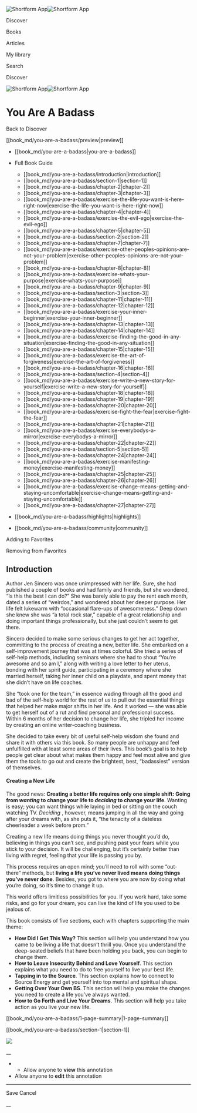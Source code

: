 ![Shortform App](/img/logo.36a2399e.svg)![Shortform App](/img/logo-dark.70c1b072.svg)

Discover

Books

Articles

My library

Search

Discover

![Shortform App](/img/logo.36a2399e.svg)![Shortform App](/img/logo-dark.70c1b072.svg)

# You Are A Badass

Back to Discover

[[book_md/you-are-a-badass/preview|preview]]

  * [[book_md/you-are-a-badass|you-are-a-badass]]
  * Full Book Guide

    * [[book_md/you-are-a-badass/introduction|introduction]]
    * [[book_md/you-are-a-badass/section-1|section-1]]
    * [[book_md/you-are-a-badass/chapter-2|chapter-2]]
    * [[book_md/you-are-a-badass/chapter-3|chapter-3]]
    * [[book_md/you-are-a-badass/exercise-the-life-you-want-is-here-right-now|exercise-the-life-you-want-is-here-right-now]]
    * [[book_md/you-are-a-badass/chapter-4|chapter-4]]
    * [[book_md/you-are-a-badass/exercise-the-evil-ego|exercise-the-evil-ego]]
    * [[book_md/you-are-a-badass/chapter-5|chapter-5]]
    * [[book_md/you-are-a-badass/section-2|section-2]]
    * [[book_md/you-are-a-badass/chapter-7|chapter-7]]
    * [[book_md/you-are-a-badass/exercise-other-peoples-opinions-are-not-your-problem|exercise-other-peoples-opinions-are-not-your-problem]]
    * [[book_md/you-are-a-badass/chapter-8|chapter-8]]
    * [[book_md/you-are-a-badass/exercise-whats-your-purpose|exercise-whats-your-purpose]]
    * [[book_md/you-are-a-badass/chapter-9|chapter-9]]
    * [[book_md/you-are-a-badass/section-3|section-3]]
    * [[book_md/you-are-a-badass/chapter-11|chapter-11]]
    * [[book_md/you-are-a-badass/chapter-12|chapter-12]]
    * [[book_md/you-are-a-badass/exercise-your-inner-beginner|exercise-your-inner-beginner]]
    * [[book_md/you-are-a-badass/chapter-13|chapter-13]]
    * [[book_md/you-are-a-badass/chapter-14|chapter-14]]
    * [[book_md/you-are-a-badass/exercise-finding-the-good-in-any-situation|exercise-finding-the-good-in-any-situation]]
    * [[book_md/you-are-a-badass/chapter-15|chapter-15]]
    * [[book_md/you-are-a-badass/exercise-the-art-of-forgiveness|exercise-the-art-of-forgiveness]]
    * [[book_md/you-are-a-badass/chapter-16|chapter-16]]
    * [[book_md/you-are-a-badass/section-4|section-4]]
    * [[book_md/you-are-a-badass/exercise-write-a-new-story-for-yourself|exercise-write-a-new-story-for-yourself]]
    * [[book_md/you-are-a-badass/chapter-18|chapter-18]]
    * [[book_md/you-are-a-badass/chapter-19|chapter-19]]
    * [[book_md/you-are-a-badass/chapter-20|chapter-20]]
    * [[book_md/you-are-a-badass/exercise-fight-the-fear|exercise-fight-the-fear]]
    * [[book_md/you-are-a-badass/chapter-21|chapter-21]]
    * [[book_md/you-are-a-badass/exercise-everybodys-a-mirror|exercise-everybodys-a-mirror]]
    * [[book_md/you-are-a-badass/chapter-22|chapter-22]]
    * [[book_md/you-are-a-badass/section-5|section-5]]
    * [[book_md/you-are-a-badass/chapter-24|chapter-24]]
    * [[book_md/you-are-a-badass/exercise-manifesting-money|exercise-manifesting-money]]
    * [[book_md/you-are-a-badass/chapter-25|chapter-25]]
    * [[book_md/you-are-a-badass/chapter-26|chapter-26]]
    * [[book_md/you-are-a-badass/exercise-change-means-getting-and-staying-uncomfortable|exercise-change-means-getting-and-staying-uncomfortable]]
    * [[book_md/you-are-a-badass/chapter-27|chapter-27]]
  * [[book_md/you-are-a-badass/highlights|highlights]]
  * [[book_md/you-are-a-badass/community|community]]



Adding to Favorites 

Removing from Favorites 

## Introduction

Author Jen Sincero was once unimpressed with her life. Sure, she had published a couple of books and had family and friends, but she wondered, “Is this the best I can do?” She was barely able to pay the rent each month, dated a series of “weirdos,” and wondered about her deeper purpose. Her life felt lukewarm with “occasional flare-ups of awesomeness.” Deep down she knew she was “a total rock star,” capable of a great relationship and doing important things professionally, but she just couldn’t seem to get there.

Sincero decided to make some serious changes to get her act together, committing to the process of creating a new, better life. She embarked on a self-improvement journey that was at times colorful. She tried a series of self-help methods, including seminars where she had to shout “You’re awesome and so am I,” along with writing a love letter to her uterus, bonding with her spirit guide, participating in a ceremony where she married herself, taking her inner child on a playdate, and spent money that she didn’t have on life coaches.

She “took one for the team,” in essence wading through all the good and bad of the self-help world for the rest of us to pull out the essential things that helped her make major shifts in her life. And it worked — she was able to get herself out of a rut and find personal and professional success. Within 6 months of her decision to change her life, she tripled her income by creating an online writer-coaching business.

She decided to take every bit of useful self-help wisdom she found and share it with others via this book. So many people are unhappy and feel unfulfilled with at least some areas of their lives. This book’s goal is to help people get clear about what makes them happy and feel most alive and give them the tools to go out and create the brightest, best, “badassiest” version of themselves.

#### Creating a New Life

The good news: **Creating a better life requires only one simple shift: Going from _wanting_ to change your life to _deciding_ to change your life**. Wanting is easy; you can want things while laying in bed or sitting on the couch watching TV. _Deciding_ , however, means jumping in all the way and going after your dreams with, as she puts it, “the tenacity of a dateless cheerleader a week before prom.”

Creating a new life means doing things you never thought you’d do, believing in things you can’t see, and pushing past your fears while you stick to your decision. It will be challenging, but it’s certainly better than living with regret, feeling that your life is passing you by.

This process requires an open mind; you’ll need to roll with some “out-there” methods, but **living a life you’ve never lived means doing things you’ve never done**. Besides, you got to where you are now by doing what you’re doing, so it’s time to change it up.

This world offers limitless possibilities for you. If you work hard, take some risks, and go for your dream, you can live the kind of life you used to be jealous of.

This book consists of five sections, each with chapters supporting the main theme:

  * **How Did I Get This Way?** This section will help you understand how you came to be living a life that doesn’t thrill you. Once you understand the deep-seated beliefs that have been holding you back, you can begin to change them.
  * **How to Leave Insecurity Behind and Love Yourself**. This section explains what you need to do to free yourself to live your best life.
  * **Tapping in to the Source**. This section explains how to connect to Source Energy and get yourself into top mental and spiritual shape.
  * **Getting Over Your Own BS**. This section will help you make the changes you need to create a life you’ve always wanted.
  * **How to Go Forth and Live Your Dreams**. This section will help you take action as you live your new life.



[[book_md/you-are-a-badass/1-page-summary|1-page-summary]]

[[book_md/you-are-a-badass/section-1|section-1]]

![](https://bat.bing.com/action/0?ti=56018282&Ver=2&mid=5bd45a19-f3be-41b1-b62d-0fcc3e80076c&sid=72e6e650642c11eeb2dd2161d176fe8d&vid=72e70890642c11eeb72d79fe7b6df2c6&vids=0&msclkid=N&pi=0&lg=en-US&sw=800&sh=600&sc=24&nwd=1&tl=Shortform%20%7C%20Book&p=https%3A%2F%2Fwww.shortform.com%2Fapp%2Fbook%2Fyou-are-a-badass%2Fintroduction&r=&lt=1059&evt=pageLoad&sv=1&rn=5789)

__

  *   * Allow anyone to **view** this annotation
  * Allow anyone to **edit** this annotation



* * *

Save Cancel

__



